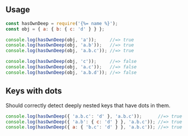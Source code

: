 ## Usage

```js
const hasOwnDeep = require('{%= name %}');
const obj = { a: { b: { c: 'd' } } };

console.log(hasOwnDeep(obj, 'a'));     //=> true
console.log(hasOwnDeep(obj, 'a.b'));   //=> true
console.log(hasOwnDeep(obj, 'a.b.c')); //=> true

console.log(hasOwnDeep(obj, 'c'));     //=> false
console.log(hasOwnDeep(obj, 'a.c'));   //=> false
console.log(hasOwnDeep(obj, 'a.b.d')); //=> false
```

## Keys with dots

Should correctly detect deeply nested keys that have dots in them.

```js
console.log(hasOwnDeep({ 'a.b.c': 'd' }, 'a.b.c'));      //=> true
console.log(hasOwnDeep({ 'a.b': { c: 'd' } }, 'a.b.c')); //=> true
console.log(hasOwnDeep({ a: { 'b.c': 'd' } }, 'a.b.c')); //=> true
```
